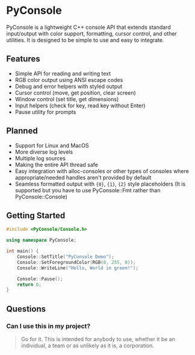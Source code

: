 # PyConsole

PyConsole is a lightweight C++ console API that extends standard input/output with color support, formatting, cursor control, and other utilities. It is designed to be simple to use and easy to integrate.

## Features

- Simple API for reading and writing text
- RGB color output using ANSI escape codes 
- Debug and error helpers with styled output
- Cursor control (move, get position, clear screen)
- Window control (set title, get dimensions)
- Input helpers (check for key, read key without Enter)
- Pause utility for prompts

## Planned
- Support for Linux and MacOS
- More diverse log levels
- Multiple log sources
- Making the entire API thread safe
- Easy integration with alloc-consoles or other types of consoles where appropriate/needed handles aren't provided by default
- Seamless formatted output with `{0}`, `{1}`, `{2}` style placeholders (It is supported but you have to use PyConsole::Fmt rather than PyConsole::Console)

## Getting Started
```cpp
#include <PyConsole/Console.h>

using namespace PyConsole;

int main() {
    Console::SetTitle("PyConsole Demo");
    Console::SetForegroundColor(RGB(0, 255, 0));
    Console::WriteLine("Hello, World in green!");

    Console::Pause();
    return 0;
}
```

## Questions
### Can I use this in my project?
> Go for it. This is intended for anybody to use, whether it be an individual, a team or as unlikely as it is, a corporation.
